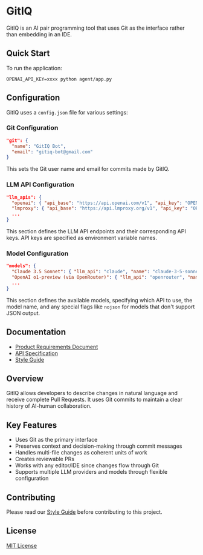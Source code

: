 # GitIQ

GitIQ is an AI pair programming tool that uses Git as the interface rather than embedding in an IDE.

## Quick Start

To run the application:

```
OPENAI_API_KEY=xxxx python agent/app.py
```

## Configuration

GitIQ uses a `config.json` file for various settings:

### Git Configuration

```json
"git": {
  "name": "GitIQ Bot",
  "email": "gitiq-bot@gmail.com"
}
```

This sets the Git user name and email for commits made by GitIQ.

### LLM API Configuration

```json
"llm_apis": {
  "openai": { "api_base": "https://api.openai.com/v1", "api_key": "OPENAI_API_KEY" },
  "lmproxy": { "api_base": "https://api.lmproxy.org/v1", "api_key": "OPENAI_API_KEY" },
  ...
}
```

This section defines the LLM API endpoints and their corresponding API keys. API keys are specified as environment variable names.

### Model Configuration

```json
"models": {
  "Claude 3.5 Sonnet": { "llm_api": "claude", "name": "claude-3-5-sonnet-20240620", "nojson": true },
  "OpenAI o1-preview (via OpenRouter)": { "llm_api": "openrouter", "name": "openai/o1-preview" },
  ...
}
```

This section defines the available models, specifying which API to use, the model name, and any special flags like `nojson` for models that don't support JSON output.

## Documentation

- [Product Requirements Document](PRD.md)
- [API Specification](API.md)
- [Style Guide](Style_Guide.md)

## Overview

GitIQ allows developers to describe changes in natural language and receive complete Pull Requests. It uses Git commits to maintain a clear history of AI-human collaboration.

## Key Features

- Uses Git as the primary interface
- Preserves context and decision-making through commit messages
- Handles multi-file changes as coherent units of work
- Creates reviewable PRs
- Works with any editor/IDE since changes flow through Git
- Supports multiple LLM providers and models through flexible configuration

## Contributing

Please read our [Style Guide](Style_Guide.md) before contributing to this project.

## License

[MIT License](LICENSE)
